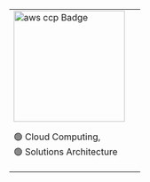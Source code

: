 <table align="center">
<tr>
<!--     <td align="center" width="200" height="300">
        <img src="https://seeklogo.com/images/H/html5-without-wordmark-color-logo-14D252D878-seeklogo.com.png" width="45" height="45" alt="HTML" />
      <br>HTML
    </td> -->
    <td align="left" width="220" height="170">
        <img src="https://imgur.com/4AlvAbl.png" width="200" height="200" alt="aws ccp Badge" />
      <br> 
      <p align="left"> 🟢 Cloud Computing, <br> 🟢 Solutions Architecture </p>
    </td>
<!--  <td align="center" width="200" height="300">
        <img src="https://seeklogo.com/images/H/html5-without-wordmark-color-logo-14D252D878-seeklogo.com.png" width="45" height="45" alt="HTML" />
      <br>HTML
    </td> -->
</tr>
